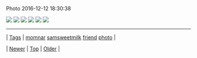 <!--
title: Photo 2016-12-12 18
date: 2020-06-28T15:27:00.143Z
tags: momnar, samsweetmilk, friend, photo
-->


Photo 2016-12-12 18:30:38

![](154384607240-0.jpg)
![](154384607240-1.jpg)
![](154384607240-2.jpg)
![](154384607240-3.jpg)
![](154384607240-4.jpg)
![](154384607240-5.jpg)

<!--BOTTOM-POST-NAVIGATION-->
---

| [Tags](tags.md) | [momnar](tag-momnar.md) [samsweetmilk](tag-samsweetmilk.md) [friend](tag-friend.md) [photo](tag-photo.md) |

| [Newer](154376305644.md) | [Top](index.md) | [Older](154415367915.md) |